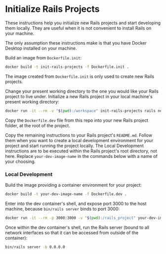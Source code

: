 # Initialize Rails Projects

These instructions help you initialize new Rails projects and start developing
them locally. They are useful when it is not convenient to install Rails on your
machine.

The only assumption these instructions make is that you have Docker Desktop
installed on your machine.

Build an image from `Dockerfile.init`:
```bash
docker build -t init-rails-projects -f Dockerfile.init .
```

The image created from `Dockerfile.init` is only used to create new Rails
projects.

Change your present working directory to the one you would like your Rails 
project to live under. Initialize a new Rails project in your local machine's 
present working directory:
```bash
docker run -it --rm -v "$(pwd):/workspace" init-rails-projects rails new your-rails-project-name
```

Copy the `Dockerfile.dev` file from this repo into your new Rails project 
folder, at the root of the project.

Copy the remaining instructions to your Rails project's `README.md`. Follow them
when you want to create a local development environment for your project and
start running the project locally. The Local Development instructions are to be
executed within the Rails project's root directory, not here. Replace 
`your-dev-image-name` in the commands below with a name of your choosing.

### Local Development

Build the image providing a container environment for your project:
```bash
docker build -t your-dev-image-name -f Dockerfile.dev .
```

Enter into the dev container's shell, and expose port 3000 to the host machine, 
because `bin/rails server` binds to port 3000:
```bash
docker run -it --rm -p 3000:3000 -v "$(pwd):/rails_project" your-dev-image-name bash
```

Once within the dev container's shell, run the Rails server (bound to all
network interfaces so that it can be accessed from outside of the container):
```bash
bin/rails server -b 0.0.0.0
```
